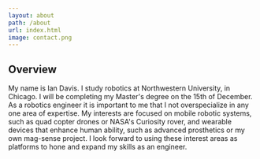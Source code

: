 ```yaml
---
layout: about
path: /about
url: index.html
image: contact.png
---
```


## Overview
My name is Ian Davis. I study robotics at Northwestern University, in Chicago. I will be completing my Master's degree on the 15th of December. 
As a robotics engineer it is important to me that I not overspecialize in any one area of expertise. My interests are focused on mobile robotic systems, such as quad copter drones or NASA's Curiosity rover, and wearable devices that enhance human ability, such as advanced prosthetics or my own mag-sense project. I look forward to using these interest areas as platforms to hone and expand my skills as an engineer.
